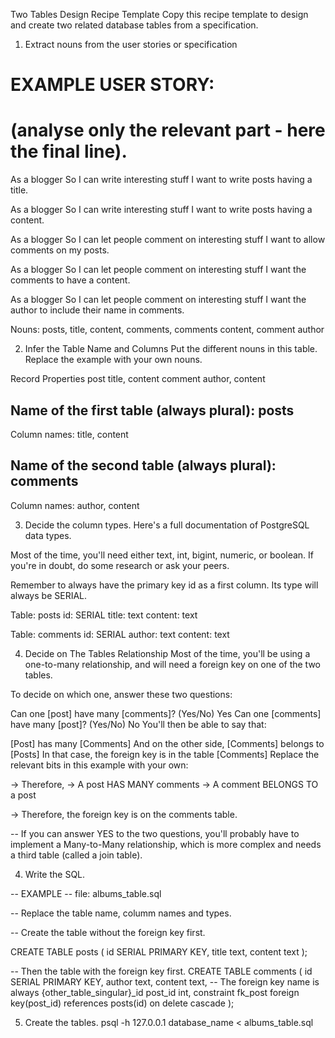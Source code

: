 Two Tables Design Recipe Template
Copy this recipe template to design and create two related database tables from a specification.

1. Extract nouns from the user stories or specification

# EXAMPLE USER STORY:
# (analyse only the relevant part - here the final line).

As a blogger
So I can write interesting stuff
I want to write posts having a title.

As a blogger
So I can write interesting stuff
I want to write posts having a content.

As a blogger
So I can let people comment on interesting stuff
I want to allow comments on my posts.

As a blogger
So I can let people comment on interesting stuff
I want the comments to have a content.

As a blogger
So I can let people comment on interesting stuff
I want the author to include their name in comments.


Nouns: posts, title, content, comments, comments content, comment author


2. Infer the Table Name and Columns
Put the different nouns in this table. Replace the example with your own nouns.

Record	    Properties
post	    title, content
comment	    author, content


## Name of the first table (always plural): posts

Column names: title, content

## Name of the second table (always plural): comments

Column names: author, content

3. Decide the column types.
Here's a full documentation of PostgreSQL data types.

Most of the time, you'll need either text, int, bigint, numeric, or boolean. If you're in doubt, do some research or ask your peers.

Remember to always have the primary key id as a first column. Its type will always be SERIAL.


Table: posts
id: SERIAL
title: text
content: text

Table: comments
id: SERIAL
author: text
content: text


4. Decide on The Tables Relationship
Most of the time, you'll be using a one-to-many relationship, and will need a foreign key on one of the two tables.

To decide on which one, answer these two questions:

Can one [post] have many [comments]? (Yes/No) Yes
Can one [comments] have many [post]? (Yes/No) No
You'll then be able to say that:

[Post] has many [Comments]
And on the other side, [Comments] belongs to [Posts]
In that case, the foreign key is in the table [Comments]
Replace the relevant bits in this example with your own:


-> Therefore,
-> A post HAS MANY comments
-> A comment BELONGS TO a post

-> Therefore, the foreign key is on the comments table.

-- If you can answer YES to the two questions, you'll probably have to implement a Many-to-Many relationship, which is more complex and needs a third table (called a join table).

4. Write the SQL.

-- EXAMPLE
-- file: albums_table.sql

-- Replace the table name, columm names and types.

-- Create the table without the foreign key first.

CREATE TABLE posts (
  id SERIAL PRIMARY KEY,
  title text,
  content text
);

-- Then the table with the foreign key first.
CREATE TABLE comments (
  id SERIAL PRIMARY KEY,
  author text,
  content text,
-- The foreign key name is always {other_table_singular}_id
  post_id int,
  constraint fk_post foreign key(post_id)
    references posts(id)
    on delete cascade
);

5. Create the tables.
psql -h 127.0.0.1 database_name < albums_table.sql